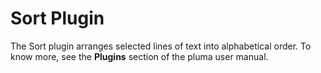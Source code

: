 # Sort Plugin   

The Sort plugin arranges selected lines of text into alphabetical order. To know more, see the **Plugins** section of the pluma user manual. 